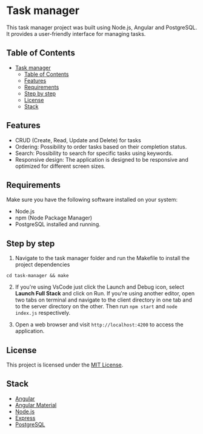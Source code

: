 # Task manager

This task manager project was built using Node.js, Angular and PostgreSQL. It provides a user-friendly interface for managing tasks.

## Table of Contents

- [Task manager](#task-manager)
  - [Table of Contents](#table-of-contents)
  - [Features](#features)
  - [Requirements](#requirements)
  - [Step by step](#step-by-step)
  - [License](#license)
  - [Stack](#stack)

## Features

- CRUD (Create, Read, Update and Delete) for tasks
- Ordering: Possibility to order tasks based on their completion status.
- Search: Possibility to search for specific tasks using keywords.
- Responsive design: The application is designed to be responsive and optimized for different screen sizes.

## Requirements

Make sure you have the following software installed on your system:

- Node.js
- npm (Node Package Manager)
- PostgreSQL installed and running.

## Step by step

1. Navigate to the task manager folder and run the Makefile to install the project dependencies

  ```
  cd task-manager && make
  ```

2. If you're using VsCode just click the Launch and Debug icon, select **Launch Full Stack** and click on Run.
If you're using another editor, open two tabs on terminal and navigate to the client directory in one tab and to the server directory on the other. Then run ```npm start``` and ```node index.js``` respectively.

3. Open a web browser and visit `http://localhost:4200` to access the application.

## License

This project is licensed under the [MIT License](LICENSE).

## Stack

- [Angular](https://angular.io/)
- [Angular Material](https://material.angular.io/)
- [Node.js](https://nodejs.org/)
- [Express](https://expressjs.com/)
- [PostgreSQL](https://www.postgresql.org/)